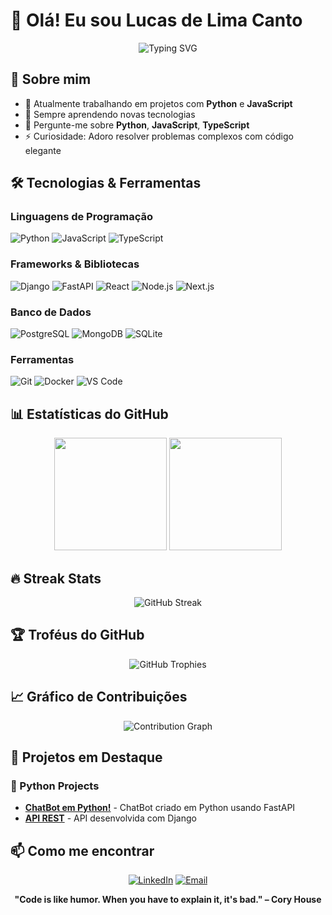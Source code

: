# 👋 Olá! Eu sou Lucas de Lima Canto

<div align="center">
  <img src="https://readme-typing-svg.herokuapp.com?font=Fira+Code&pause=1000&color=2E9EF7&center=true&vCenter=true&width=435&lines=Desenvolvedor+Full+Stack;Apaixonado+por+Tecnologia;Sempre+Aprendendo!" alt="Typing SVG" />
</div>

## 🚀 Sobre mim

- 🔭 Atualmente trabalhando em projetos com **Python** e **JavaScript**
- 🌱 Sempre aprendendo novas tecnologias
- 💬 Pergunte-me sobre **Python**, **JavaScript**, **TypeScript**
- ⚡ Curiosidade: Adoro resolver problemas complexos com código elegante

## 🛠️ Tecnologias & Ferramentas

### Linguagens de Programação
![Python](https://img.shields.io/badge/Python-3776AB?style=for-the-badge&logo=python&logoColor=white)
![JavaScript](https://img.shields.io/badge/JavaScript-F7DF1E?style=for-the-badge&logo=javascript&logoColor=black)
![TypeScript](https://img.shields.io/badge/TypeScript-007ACC?style=for-the-badge&logo=typescript&logoColor=white)

### Frameworks & Bibliotecas
![Django](https://img.shields.io/badge/Django-092E20?style=for-the-badge&logo=django&logoColor=white)
![FastAPI](https://img.shields.io/badge/FastAPI-005571?style=for-the-badge&logo=fastapi)
![React](https://img.shields.io/badge/React-20232A?style=for-the-badge&logo=react&logoColor=61DAFB)
![Node.js](https://img.shields.io/badge/Node.js-43853D?style=for-the-badge&logo=node.js&logoColor=white)
![Next.js](https://img.shields.io/badge/Next.js-000000?style=for-the-badge&logo=next.js&logoColor=white)

### Banco de Dados
![PostgreSQL](https://img.shields.io/badge/PostgreSQL-316192?style=for-the-badge&logo=postgresql&logoColor=white)
![MongoDB](https://img.shields.io/badge/MongoDB-4EA94B?style=for-the-badge&logo=mongodb&logoColor=white)
![SQLite](https://img.shields.io/badge/SQLite-07405E?style=for-the-badge&logo=sqlite&logoColor=white)

### Ferramentas
![Git](https://img.shields.io/badge/Git-F05032?style=for-the-badge&logo=git&logoColor=white)
![Docker](https://img.shields.io/badge/Docker-2496ED?style=for-the-badge&logo=docker&logoColor=white)
![VS Code](https://img.shields.io/badge/VS_Code-007ACC?style=for-the-badge&logo=visual-studio-code&logoColor=white)

## 📊 Estatísticas do GitHub

<div align="center">
  <img height="180em" src="https://github-readme-stats.vercel.app/api?username=eulucaslim&show_icons=true&theme=tokyonight&include_all_commits=true&count_private=true"/>
  <img height="180em" src="https://github-readme-stats.vercel.app/api/top-langs/?username=eulucaslim&layout=compact&langs_count=7&theme=tokyonight"/>
</div>

## 🔥 Streak Stats

<div align="center">
  <img src="https://github-readme-streak-stats.herokuapp.com/?user=eulucaslim&theme=tokyonight" alt="GitHub Streak" />
</div>

## 🏆 Troféus do GitHub

<div align="center">
  <img src="https://github-profile-trophy.vercel.app/?username=eulucaslim&theme=tokyonight&row=1&column=6" alt="GitHub Trophies" />
</div>

## 📈 Gráfico de Contribuições

<div align="center">
  <img src="https://github-readme-activity-graph.vercel.app/graph?username=eulucaslim&theme=tokyo-night" alt="Contribution Graph" />
</div>

## 🎯 Projetos em Destaque

### 🐍 Python Projects
- **[ChatBot em Python!]([link](https://github.com/eulucaslim/chat_bot))** - ChatBot criado em Python usando FastAPI
- **[API REST]([link](https://github.com/eulucaslim/help-my-pet-backend))** - API desenvolvida com Django


## 📫 Como me encontrar

<div align="center">
  
[![LinkedIn](https://img.shields.io/badge/LinkedIn-0077B5?style=for-the-badge&logo=linkedin&logoColor=white)](https://linkedin.com/in/eulucaslim)
[![Email](https://img.shields.io/badge/Email-D14836?style=for-the-badge&logo=gmail&logoColor=white)](mailto:lucaslimacnt14@gmail.com)

</div>


<div align="center">
  
**"Code is like humor. When you have to explain it, it's bad." – Cory House**

</div>

